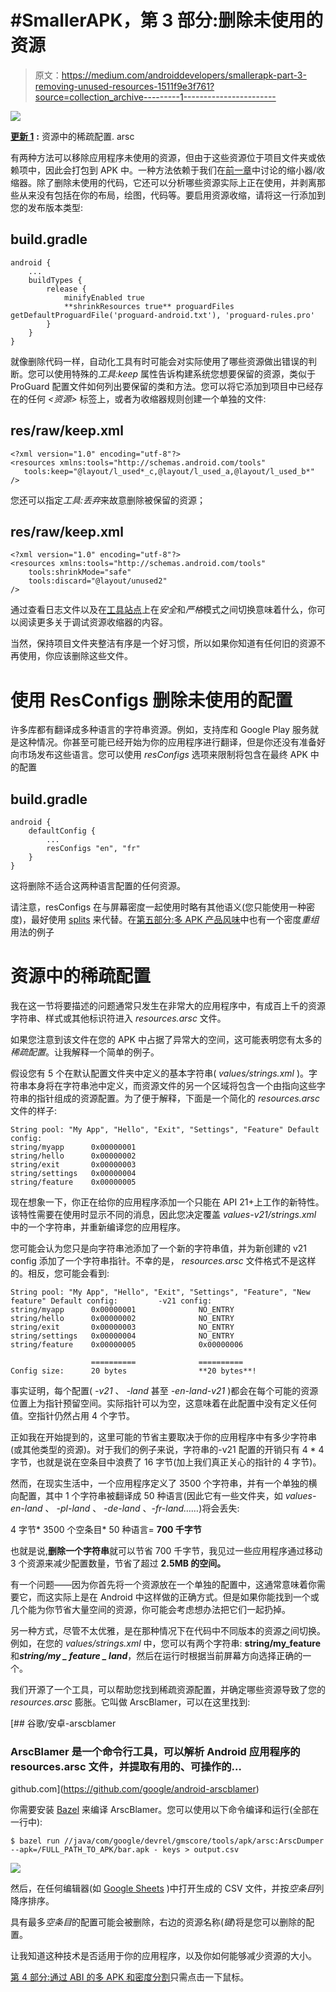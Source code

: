 # #SmallerAPK，第 3 部分:删除未使用的资源

> 原文：<https://medium.com/androiddevelopers/smallerapk-part-3-removing-unused-resources-1511f9e3f761?source=collection_archive---------1----------------------->

![](img/16742a27007b85054b45771a39fbd376.png)

[**更新 1**](#0b72) **:** 资源中的稀疏配置. arsc

有两种方法可以移除应用程序未使用的资源，但由于这些资源位于项目文件夹或依赖项中，因此会打包到 APK 中。一种方法依赖于我们在[前一章](/@wkalicinski/smallerapk-part-2-minifying-code-554560d2ed40)中讨论的缩小器/收缩器。除了删除未使用的代码，它还可以分析哪些资源实际上正在使用，并剥离那些从来没有包括在你的布局，绘图，代码等。要启用资源收缩，请将这一行添加到您的发布版本类型:

## build.gradle

```
android {
    ...
    buildTypes {
        release {
            minifyEnabled true
            **shrinkResources true** proguardFiles getDefaultProguardFile('proguard-android.txt'), 'proguard-rules.pro'
        }
    }
}
```

就像删除代码一样，自动化工具有时可能会对实际使用了哪些资源做出错误的判断。您可以使用特殊的*工具:keep* 属性告诉构建系统您想要保留的资源，类似于 ProGuard 配置文件如何列出要保留的类和方法。您可以将它添加到项目中已经存在的任何 *<资源>* 标签上，或者为收缩器规则创建一个单独的文件:

## res/raw/keep.xml

```
<?xml version="1.0" encoding="utf-8"?>
<resources xmlns:tools="http://schemas.android.com/tools"
   tools:keep="@layout/l_used*_c,@layout/l_used_a,@layout/l_used_b*"
/>
```

您还可以指定*工具:丢弃*来故意删除被保留的资源；

## res/raw/keep.xml

```
<?xml version="1.0" encoding="utf-8"?>
<resources xmlns:tools="http://schemas.android.com/tools"
    tools:shrinkMode="safe"
    tools:discard="@layout/unused2"
/>
```

通过查看日志文件以及在[工具站点](http://tools.android.com/tech-docs/new-build-system/resource-shrinking)上在*安全*和*严格*模式之间切换意味着什么，你可以阅读更多关于调试资源收缩器的内容。

当然，保持项目文件夹整洁有序是一个好习惯，所以如果你知道有任何旧的资源不再使用，你应该删除这些文件。

# 使用 ResConfigs 删除未使用的配置

许多库都有翻译成多种语言的字符串资源。例如，支持库和 Google Play 服务就是这种情况。你甚至可能已经开始为你的应用程序进行翻译，但是你还没有准备好向市场发布这些语言。您可以使用 *resConfigs* 选项来限制将包含在最终 APK 中的配置

## build.gradle

```
android {
    defaultConfig {
        ...
        resConfigs "en", "fr"
    }
}
```

这将删除不适合这两种语言配置的任何资源。

请注意，resConfigs 在与屏幕密度一起使用时略有其他语义(您只能使用一种密度)，最好使用 [splits](/@wkalicinski/smallerapk-part-4-multi-apk-through-abi-and-density-splits-477083989006) 来代替。在[第五部分:多 APK 产品风味](/@wkalicinski/smallerapk-part-5-multi-apk-through-product-flavors-e069759f19cd)中也有一个密度*重组*用法的例子

# 资源中的稀疏配置

我在这一节将要描述的问题通常只发生在非常大的应用程序中，有成百上千的资源字符串、样式或其他标识符进入 *resources.arsc* 文件。

如果您注意到该文件在您的 APK 中占据了异常大的空间，这可能表明您有太多的*稀疏配置*。让我解释一个简单的例子。

假设您有 5 个在默认配置文件夹中定义的基本字符串( *values/strings.xml* )。字符串本身将在字符串池中定义，而资源文件的另一个区域将包含一个由指向这些字符串的指针组成的资源配置。为了便于解释，下面是一个简化的 *resources.arsc* 文件的样子:

```
String pool: "My App", "Hello", "Exit", "Settings", "Feature" Default config: 
string/myapp      0x00000001
string/hello      0x00000002
string/exit       0x00000003
string/settings   0x00000004
string/feature    0x00000005
```

现在想象一下，你正在给你的应用程序添加一个只能在 API 21+上工作的新特性。该特性需要在使用时显示不同的消息，因此您决定覆盖 *values-v21/strings.xml* 中的一个字符串，并重新编译您的应用程序。

您可能会认为您只是向字符串池添加了一个新的字符串值，并为新创建的 v21 config 添加了一个字符串指针。不幸的是， *resources.arsc* 文件格式不是这样的。相反，您可能会看到:

```
String pool: "My App", "Hello", "Exit", "Settings", "Feature", "New feature" Default config:         -v21 config:
string/myapp      0x00000001              NO_ENTRY
string/hello      0x00000002              NO_ENTRY
string/exit       0x00000003              NO_ENTRY
string/settings   0x00000004              NO_ENTRY
string/feature    0x00000005              0x00000006

                  ==========              ==========
Config size:      20 bytes                **20 bytes**!
```

事实证明，每个配置( *-v21* 、 *-land* 甚至 *-en-land-v21* )都会在每个可能的资源位置上为指针预留空间。实际指针可以为空，这意味着在此配置中没有定义任何值。空指针仍然占用 4 个字节。

正如我在开始提到的，这里可能的节省主要取决于你的应用程序中有多少字符串(或其他类型的资源)。对于我们的例子来说，字符串的-v21 配置的开销只有 4 * 4 字节，也就是说在空条目中浪费了 16 字节(加上我们真正关心的指针的 4 字节)。

然而，在现实生活中，一个应用程序定义了 3500 个字符串，并有一个单独的横向配置，其中 1 个字符串被翻译成 50 种语言(因此它有一些文件夹，如 *values-en-land* 、 *-pl-land* 、 *-de-land* 、*-fr-land……*)将会丢失:

4 字节* 3500 个空条目* 50 种语言= **700 千字节**

也就是说,**删除一个字符串**就可以节省 700 千字节，我见过一些应用程序通过移动 3 个资源来减少配置数量，节省了超过 **2.5MB 的空间。**

有一个问题——因为你首先将一个资源放在一个单独的配置中，这通常意味着你需要它，而这实际上是在 Android 中这样做的正确方式。但是如果你能找到一个或几个能为你节省大量空间的资源，你可能会考虑想办法把它们一起扔掉。

另一种方式，尽管不太优雅，是在那种情况下在代码中不同版本的资源之间切换。例如，在您的 *values/strings.xml* 中，您可以有两个字符串: **string/my_feature** 和***string/my _ feature _ land***，然后在运行时根据当前屏幕方向选择正确的一个。

我们开源了一个工具，可以帮助您找到稀疏资源配置，并确定哪些资源导致了您的 *resources.arsc* 膨胀。它叫做 ArscBlamer，可以在这里找到:

[](https://github.com/google/android-arscblamer) [## 谷歌/安卓-arscblamer

### ArscBlamer 是一个命令行工具，可以解析 Android 应用程序的 resources.arsc 文件，并提取有用的、可操作的…

github.com](https://github.com/google/android-arscblamer) 

你需要安装 [Bazel](http://bazel.io/) 来编译 ArscBlamer。您可以使用以下命令编译和运行(全部在一行中):

```
$ bazel run //java/com/google/devrel/gmscore/tools/apk/arsc:ArscDumper --apk=/FULL_PATH_TO_APK/bar.apk - keys > output.csv
```

![](img/bb26e2bb8223e0f3e3645120a06dc243.png)

然后，在任何编辑器(如 [Google Sheets](https://docs.google.com/spreadsheets) )中打开生成的 CSV 文件，并按*空条目*列降序排序。

具有最多*空条目*的配置可能会被删除，右边的资源名称(*键*)将是您可以删除的配置。

让我知道这种技术是否适用于你的应用程序，以及你如何能够减少资源的大小。

[第 4 部分:通过 ABI 的多 APK 和密度分割](/@wkalicinski/smallerapk-part-4-multi-apk-through-abi-and-density-splits-477083989006)只需点击一下鼠标。